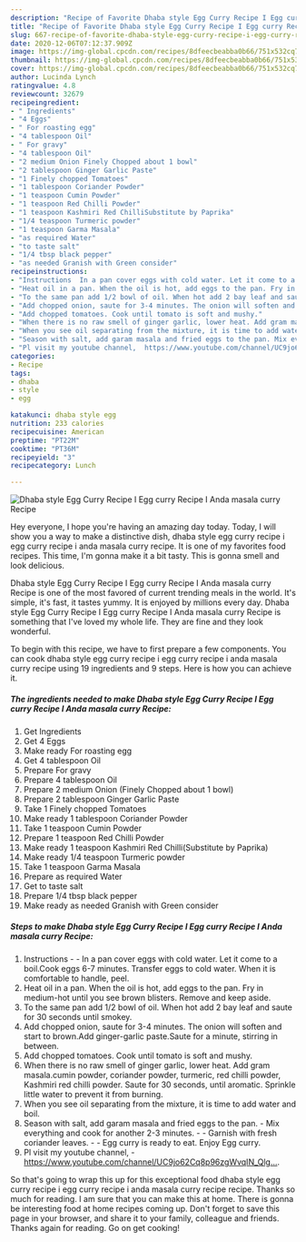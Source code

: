 ```yaml
---
description: "Recipe of Favorite Dhaba style Egg Curry Recipe I Egg curry Recipe I Anda masala curry Recipe"
title: "Recipe of Favorite Dhaba style Egg Curry Recipe I Egg curry Recipe I Anda masala curry Recipe"
slug: 667-recipe-of-favorite-dhaba-style-egg-curry-recipe-i-egg-curry-recipe-i-anda-masala-curry-recipe
date: 2020-12-06T07:12:37.909Z
image: https://img-global.cpcdn.com/recipes/8dfeecbeabba0b66/751x532cq70/dhaba-style-egg-curry-recipe-i-egg-curry-recipe-i-anda-masala-curry-recipe-recipe-main-photo.jpg
thumbnail: https://img-global.cpcdn.com/recipes/8dfeecbeabba0b66/751x532cq70/dhaba-style-egg-curry-recipe-i-egg-curry-recipe-i-anda-masala-curry-recipe-recipe-main-photo.jpg
cover: https://img-global.cpcdn.com/recipes/8dfeecbeabba0b66/751x532cq70/dhaba-style-egg-curry-recipe-i-egg-curry-recipe-i-anda-masala-curry-recipe-recipe-main-photo.jpg
author: Lucinda Lynch
ratingvalue: 4.8
reviewcount: 32679
recipeingredient:
- " Ingredients"
- "4 Eggs"
- " For roasting egg"
- "4 tablespoon Oil"
- " For gravy"
- "4 tablespoon Oil"
- "2 medium Onion Finely Chopped about 1 bowl"
- "2 tablespoon Ginger Garlic Paste"
- "1 Finely chopped Tomatoes"
- "1 tablespoon Coriander Powder"
- "1 teaspoon Cumin Powder"
- "1 teaspoon Red Chilli Powder"
- "1 teaspoon Kashmiri Red ChilliSubstitute by Paprika"
- "1/4 teaspoon Turmeric powder"
- "1 teaspoon Garma Masala"
- "as required Water"
- "to taste salt"
- "1/4 tbsp black pepper"
- "as needed Granish with Green consider"
recipeinstructions:
- "Instructions  In a pan cover eggs with cold water. Let it come to a boil.Cook eggs 6-7 minutes. Transfer eggs to cold water. When it is comfortable to handle, peel."
- "Heat oil in a pan. When the oil is hot, add eggs to the pan. Fry in medium-hot until you see brown blisters. Remove and keep aside."
- "To the same pan add 1/2 bowl of oil. When hot add 2 bay leaf and saute for 30 seconds until smokey."
- "Add chopped onion, saute for 3-4 minutes. The onion will soften and start to brown.Add ginger-garlic paste.Saute for a minute, stirring in between."
- "Add chopped tomatoes. Cook until tomato is soft and mushy."
- "When there is no raw smell of ginger garlic, lower heat. Add gram masala.cumin powder, coriander powder, turmeric, red chilli powder, Kashmiri red chilli powder. Saute for 30 seconds, until aromatic. Sprinkle little water to prevent it from burning."
- "When you see oil separating from the mixture, it is time to add water and boil."
- "Season with salt, add garam masala and fried eggs to the pan. Mix everything and cook for another 2-3 minutes.  Garnish with fresh coriander leaves.  Egg curry is ready to eat. Enjoy Egg curry."
- "Pl visit my youtube channel,  https://www.youtube.com/channel/UC9jo62Cq8p96zgWvqIN_Qlg…."
categories:
- Recipe
tags:
- dhaba
- style
- egg

katakunci: dhaba style egg 
nutrition: 233 calories
recipecuisine: American
preptime: "PT22M"
cooktime: "PT36M"
recipeyield: "3"
recipecategory: Lunch

---
```



![Dhaba style Egg Curry Recipe I Egg curry Recipe I Anda masala curry Recipe](https://img-global.cpcdn.com/recipes/8dfeecbeabba0b66/751x532cq70/dhaba-style-egg-curry-recipe-i-egg-curry-recipe-i-anda-masala-curry-recipe-recipe-main-photo.jpg)

Hey everyone, I hope you're having an amazing day today. Today, I will show you a way to make a distinctive dish, dhaba style egg curry recipe i egg curry recipe i anda masala curry recipe. It is one of my favorites food recipes. This time, I'm gonna make it a bit tasty. This is gonna smell and look delicious.



Dhaba style Egg Curry Recipe I Egg curry Recipe I Anda masala curry Recipe is one of the most favored of current trending meals in the world. It's simple, it's fast, it tastes yummy. It is enjoyed by millions every day. Dhaba style Egg Curry Recipe I Egg curry Recipe I Anda masala curry Recipe is something that I've loved my whole life. They are fine and they look wonderful.


To begin with this recipe, we have to first prepare a few components. You can cook dhaba style egg curry recipe i egg curry recipe i anda masala curry recipe using 19 ingredients and 9 steps. Here is how you can achieve it.

<!--inarticleads1-->

##### The ingredients needed to make Dhaba style Egg Curry Recipe I Egg curry Recipe I Anda masala curry Recipe:

1. Get  Ingredients
1. Get 4 Eggs
1. Make ready  For roasting egg
1. Get 4 tablespoon Oil
1. Prepare  For gravy
1. Prepare 4 tablespoon Oil
1. Prepare 2 medium Onion (Finely Chopped about 1 bowl)
1. Prepare 2 tablespoon Ginger Garlic Paste
1. Take 1 Finely chopped Tomatoes
1. Make ready 1 tablespoon Coriander Powder
1. Take 1 teaspoon Cumin Powder
1. Prepare 1 teaspoon Red Chilli Powder
1. Make ready 1 teaspoon Kashmiri Red Chilli(Substitute by Paprika)
1. Make ready 1/4 teaspoon Turmeric powder
1. Take 1 teaspoon Garma Masala
1. Prepare as required Water
1. Get to taste salt
1. Prepare 1/4 tbsp black pepper
1. Make ready as needed Granish with Green consider




<!--inarticleads2-->

##### Steps to make Dhaba style Egg Curry Recipe I Egg curry Recipe I Anda masala curry Recipe:

1. Instructions -  - In a pan cover eggs with cold water. Let it come to a boil.Cook eggs 6-7 minutes. Transfer eggs to cold water. When it is comfortable to handle, peel.
1. Heat oil in a pan. When the oil is hot, add eggs to the pan. Fry in medium-hot until you see brown blisters. Remove and keep aside.
1. To the same pan add 1/2 bowl of oil. When hot add 2 bay leaf and saute for 30 seconds until smokey.
1. Add chopped onion, saute for 3-4 minutes. The onion will soften and start to brown.Add ginger-garlic paste.Saute for a minute, stirring in between.
1. Add chopped tomatoes. Cook until tomato is soft and mushy.
1. When there is no raw smell of ginger garlic, lower heat. Add gram masala.cumin powder, coriander powder, turmeric, red chilli powder, Kashmiri red chilli powder. Saute for 30 seconds, until aromatic. Sprinkle little water to prevent it from burning.
1. When you see oil separating from the mixture, it is time to add water and boil.
1. Season with salt, add garam masala and fried eggs to the pan. - Mix everything and cook for another 2-3 minutes. -  - Garnish with fresh coriander leaves. -  - Egg curry is ready to eat. Enjoy Egg curry.
1. Pl visit my youtube channel,  - https://www.youtube.com/channel/UC9jo62Cq8p96zgWvqIN_Qlg….




So that's going to wrap this up for this exceptional food dhaba style egg curry recipe i egg curry recipe i anda masala curry recipe recipe. Thanks so much for reading. I am sure that you can make this at home. There is gonna be interesting food at home recipes coming up. Don't forget to save this page in your browser, and share it to your family, colleague and friends. Thanks again for reading. Go on get cooking!
